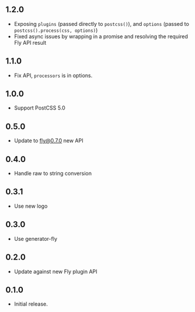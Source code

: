 ## 1.2.0

- Exposing `plugins` (passed directly to `postcss()`), and `options` (passed to `postcss().process(css, options)`)
- Fixed async issues by wrapping in a promise and resolving the required Fly API result

## 1.1.0

- Fix API, `processors` is in options.

## 1.0.0

- Support PostCSS 5.0

## 0.5.0

- Update to fly@0.7.0 new API

## 0.4.0

- Handle raw to string conversion

## 0.3.1

- Use new logo

## 0.3.0

- Use generator-fly

## 0.2.0

- Update against new Fly plugin API

## 0.1.0

- Initial release.
